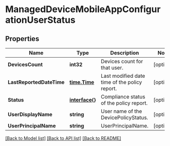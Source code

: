 # ManagedDeviceMobileAppConfigurationUserStatus

## Properties

Name | Type | Description | Notes
------------ | ------------- | ------------- | -------------
**DevicesCount** | **int32** | Devices count for that user. | [optional] 
**LastReportedDateTime** | [**time.Time**](time.Time.md) | Last modified date time of the policy report. | [optional] 
**Status** | [**interface{}**](.md) | Compliance status of the policy report. | [optional] 
**UserDisplayName** | **string** | User name of the DevicePolicyStatus. | [optional] 
**UserPrincipalName** | **string** | UserPrincipalName. | [optional] 

[[Back to Model list]](../README.md#documentation-for-models) [[Back to API list]](../README.md#documentation-for-api-endpoints) [[Back to README]](../README.md)



